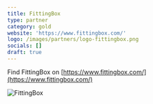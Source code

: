 ```yaml
---
title: FittingBox
type: partner
category: gold
website: 'https://www.fittingbox.com/'
logo: /images/partners/logo-fittingbox.png
socials: []
draft: true
---
```


Find FittingBox on [https://www.fittingbox.com/](https://www.fittingbox.com/)

![FittingBox](/images/partners/logo-fittingbox.png)
